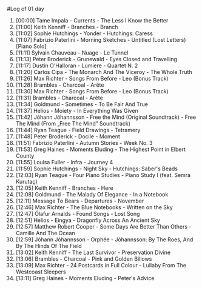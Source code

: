 #Log of 01 day

1. [00:00] Tame Impala - Currents - The Less I Know the Better
1. [11:00] Keith Kenniff - Branches - Branch
1. [11:02] Sophie Hutchings - Yonder - Hutchings: Caress
1. [11:07] Fabrizio Paterlini - Morning Sketches - Untitled (Lost Letters) [Piano Solo]
1. [11:11] Sylvain Chauveau - Nuage - Le Tunnel
1. [11:13] Peter Broderick - Grunewald - Eyes Closed and Travelling
1. [11:17] Dustin O'Halloran - Lumiere - Quartet N. 2
1. [11:20] Carlos Cipa - The Monarch And The Viceroy - The Whole Truth
1. [11:26] Max Richter - Songs From Before - Leo (Bonus Track)
1. [11:28] Brambles - Charcoal - Arête
1. [11:30] Max Richter - Songs From Before - Leo (Bonus Track)
1. [11:31] Brambles - Charcoal - Arête
1. [11:34] Goldmund - Sometimes - To Be Fair And True
1. [11:37] Helios - Moiety - In Everything Was Given
1. [11:42] Jóhann Jóhannsson - Free the Mind (Original Soundtrack) - Free The Mind (From „Free The Mind” Soundtrack)
1. [11:44] Ryan Teague - Field Drawings - Tetramery
1. [11:48] Peter Broderick - Docile - Moment
1. [11:51] Fabrizio Paterlini - Autumn Stories - Week No. 3
1. [11:53] Greg Haines - Moments Eluding - The Highest Point in Elbert County
1. [11:55] Louisa Fuller - Infra - Journey 4
1. [11:59] Sophie Hutchings - Night Sky - Hutchings: Saber's Beads
1. [12:03] Ryan Teague - Four Piano Studies - Piano Study I (feat. Semra Kurutaç)
1. [12:05] Keith Kenniff - Branches - Here
1. [12:08] Goldmund - The Malady Of Elegance - In a Notebook
1. [12:11] Message To Bears - Departures - November
1. [12:46] Max Richter - The Blue Notebooks - Written on the Sky
1. [12:47] Ólafur Arnalds - Found Songs - Lost Song
1. [12:51] Helios - Eingya - Dragonfly Across An Ancient Sky
1. [12:57] Matthew Robert Cooper - Some Days Are Better Than Others - Camille And The Ocean
1. [12:59] Jóhann Jóhannsson - Orphée - Jóhannsson: By The Roes, And By The Hinds Of The Field
1. [13:02] Keith Kenniff - The Last Survivor - Preservation Divine
1. [13:06] Brambles - Charcoal - Pink and Golden Billows
1. [13:09] Max Richter - 24 Postcards in Full Colour - Lullaby From The Westcoast Sleepers
1. [13:11] Greg Haines - Moments Eluding - Peter's Advice
